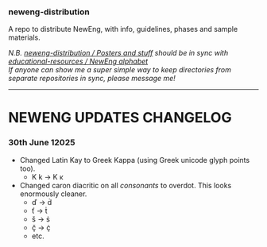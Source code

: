 ### neweng-distribution
A repo to distribute NewEng, with info, guidelines, phases and sample materials.

_Ν.Β. [neweng-distribution / Posters and stuff](https://github.com/fazzaan/neweng-distribution/tree/main/Posters%20and%20stuff) should be in sync with [educational-resources / NewEng alphabet](https://github.com/fazzaan/educational-resources/tree/main/English/NewEng%20alphabet%20(Farran's))_  
_If anyone can show me a super simple way to keep directories from separate repositories in sync, please message me!_

***

# NEWENG UPDATES CHANGELOG
### 30th June 12025
* Changed Latin Kay to Greek Kappa (using Greek unicode glyph points too).
  * K k → Κ κ
* Changed caron diacritic on all _consonants_ to overdot. This looks enormously cleaner.
  * ď → ḋ
  * ť → ṫ
  * š → ṡ
  * ç̌ → ç̇
  * etc.


